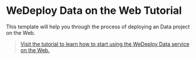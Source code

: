 # WeDeploy Data on the Web Tutorial

This template will help you through the process of deploying an Data project on the Web.

> [Visit the tutorial to learn how to start using the WeDeploy Data service on the Web.](https://wedeploy.com/tutorials/data-web/)
